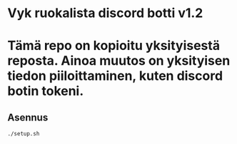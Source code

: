 # Vyk ruokalista discord botti v1.2

# Tämä repo on kopioitu yksityisestä reposta. Ainoa muutos on yksityisen tiedon piiloittaminen, kuten discord botin tokeni.

## Asennus

```bash
./setup.sh
```
